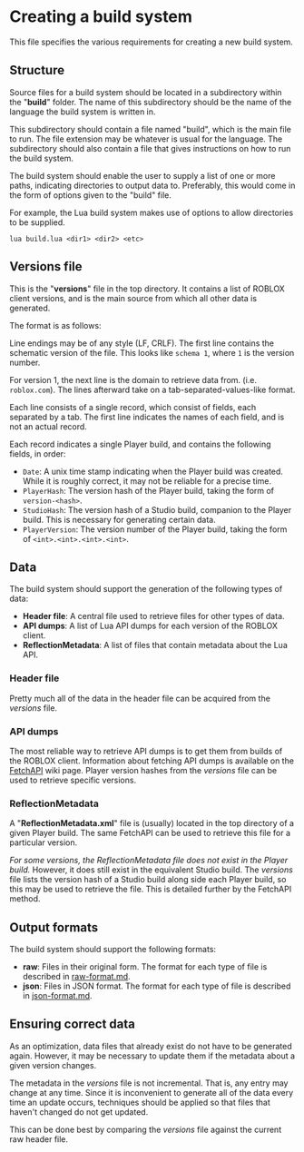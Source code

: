 # Creating a build system

This file specifies the various requirements for creating a new build system.

## Structure

Source files for a build system should be located in a subdirectory within the
"**build**" folder. The name of this subdirectory should be the name of the
language the build system is written in.

This subdirectory should contain a file named "build", which is the main file
to run. The file extension may be whatever is usual for the language. The
subdirectory should also contain a file that gives instructions on how to run
the build system.

The build system should enable the user to supply a list of one or more paths,
indicating directories to output data to. Preferably, this would come in the
form of options given to the "build" file.

For example, the Lua build system makes use of options to allow directories to
be supplied.

```
lua build.lua <dir1> <dir2> <etc>
```

## Versions file

This is the "**versions**" file in the top directory. It contains a list of
ROBLOX client versions, and is the main source from which all other data is
generated.

The format is as follows:

Line endings may be of any style (LF, CRLF). The first line contains the
schematic version of the file. This looks like `schema 1`, where `1` is
the version number.

For version 1, the next line is the domain to retrieve data from. (i.e.
`roblox.com`). The lines afterward take on a tab-separated-values-like format.

Each line consists of a single record, which consist of fields, each separated
by a tab. The first line indicates the names of each field, and is not an
actual record.

Each record indicates a single Player build, and contains the following
fields, in order:

- `Date`: A unix time stamp indicating when the Player build was created.
  While it is roughly correct, it may not be reliable for a precise time.
- `PlayerHash`: The version hash of the Player build, taking the form of
  `version-<hash>`.
- `StudioHash`: The version hash of a Studio build, companion to the
  Player build. This is necessary for generating certain data.
- `PlayerVersion`: The version number of the Player build, taking the form
  of `<int>.<int>.<int>.<int>`.

## Data

The build system should support the generation of the following types of data:

- **Header file**: A central file used to retrieve files for other types of
  data.
- **API dumps**: A list of Lua API dumps for each version of the ROBLOX client.
- **ReflectionMetadata**: A list of files that contain metadata about the Lua API.

### Header file

Pretty much all of the data in the header file can be acquired from the
*versions* file.

### API dumps

The most reliable way to retrieve API dumps is to get them from builds of the
ROBLOX client. Information about fetching API dumps is available on the
[FetchAPI][fetchapi] wiki page. Player version hashes from the *versions* file
can be used to retrieve specific versions.

### ReflectionMetadata

A "**ReflectionMetadata.xml**" file is (usually) located in the top directory
of a given Player build. The same FetchAPI can be used to retrieve this file
for a particular version.

*For some versions, the ReflectionMetadata file does not exist in the Player
build.* However, it does still exist in the equivalent Studio build. The
*versions* file lists the version hash of a Studio build along side each
Player build, so this may be used to retrieve the file. This is detailed
further by the FetchAPI method.

## Output formats

The build system should support the following formats:

- **raw**: Files in their original form. The format for each type of file is
  described in [raw-format.md](../info/raw-format.md).
- **json**: Files in JSON format. The format for each type of file is
  described in [json-format.md](../info/json-format.md).

## Ensuring correct data

As an optimization, data files that already exist do not have to be generated
again. However, it may be necessary to update them if the metadata about a
given version changes.

The metadata in the *versions* file is not incremental. That is, any entry may
change at any time. Since it is inconvenient to generate all of the data every
time an update occurs, techniques should be applied so that files that haven't
changed do not get updated.

This can be done best by comparing the *versions* file against the current raw
header file.

[fetchapi]: https://github.com/Anaminus/roblox-api-tools/wiki/FetchAPI
